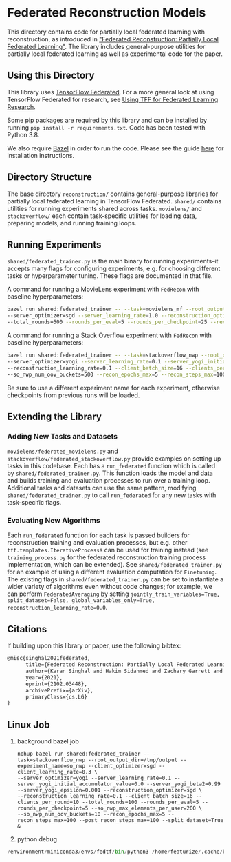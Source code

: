 # Federated Reconstruction Models

This directory contains code for partially local federated learning with
reconstruction, as introduced in
["Federated Reconstruction: Partially Local Federated Learning"](https://arxiv.org/abs/2102.03448).
The library includes general-purpose utilities for partially local federated
learning as well as experimental code for the paper.

## Using this Directory

This library uses [TensorFlow Federated](https://www.tensorflow.org/federated).
For a more general look at using TensorFlow Federated for research, see
[Using TFF for Federated Learning Research](https://www.tensorflow.org/federated/tff_for_research).

Some pip packages are required by this library and can be installed by running
`pip install -r requirements.txt`. Code has been tested with Python 3.8.

We also require [Bazel](https://www.bazel.build/) in order to run the code.
Please see the guide
[here](https://docs.bazel.build/versions/master/install.html) for installation
instructions.

## Directory Structure

The base directory `reconstruction/` contains general-purpose libraries for
partially local federated learning in TensorFlow Federated. `shared/` contains
utilities for running experiments shared across tasks. `movielens/` and
`stackoverflow/` each contain task-specific utilities for loading data,
preparing models, and running training loops.

## Running Experiments

`shared/federated_trainer.py` is the main binary for running experiments–it
accepts many flags for configuring experiments, e.g. for choosing different
tasks or hyperparameter tuning. These flags are documented in that file.

A command for running a MovieLens experiment with `FedRecon` with baseline
hyperparameters:

```bash
bazel run shared:federated_trainer -- --task=movielens_mf --root_output_dir=/tmp/output --experiment_name=ml_mf --client_optimizer=sgd --client_learning_rate=0.5 \
--server_optimizer=sgd --server_learning_rate=1.0 --reconstruction_optimizer=sgd --reconstruction_learning_rate=0.1 --client_batch_size=5 --clients_per_round=100 \
--total_rounds=500 --rounds_per_eval=5 --rounds_per_checkpoint=25 --recon_epochs_max=5 --recon_steps_max=50 --post_recon_steps_max=50 --split_dataset=True
```

A command for running a Stack Overflow experiment with `FedRecon` with baseline
hyperparameters:

```bash
bazel run shared:federated_trainer -- --task=stackoverflow_nwp --root_output_dir=/tmp/output --experiment_name=so_nwp --client_optimizer=sgd --client_learning_rate=0.3 \
--server_optimizer=yogi --server_learning_rate=0.1 --server_yogi_initial_accumulator_value=0.0 --server_yogi_beta2=0.99 --server_yogi_epsilon=0.001 --reconstruction_optimizer=sgd \
--reconstruction_learning_rate=0.1 --client_batch_size=16 --clients_per_round=200 --total_rounds=2500 --rounds_per_eval=10 --rounds_per_checkpoint=50 --so_nwp_max_elements_per_user=1024 \
--so_nwp_num_oov_buckets=500 --recon_epochs_max=5 --recon_steps_max=100 --post_recon_steps_max=100 --split_dataset=True
```

Be sure to use a different experiment name for each experiment, otherwise
checkpoints from previous runs will be loaded.

## Extending the Library

### Adding New Tasks and Datasets

`movielens/federated_movielens.py` and
`stackoverflow/federated_stackoverflow.py` provide examples on setting up tasks
in this codebase. Each has a `run_federated` function which is called by
`shared/federated_trainer.py`. This function loads the model and data and builds
training and evaluation processes to run over a training loop. Additional tasks
and datasets can use the same pattern, modifying `shared/federated_trainer.py`
to call `run_federated` for any new tasks with task-specific flags.

### Evaluating New Algorithms

Each `run_federated` function for each task is passed builders for
reconstruction training and evaluation processes, but e.g. other
`tff.templates.IterativeProcess`s can be used for training instead (see
`training_process.py` for the federated reconstruction training process
implementation, which can be extended). See `shared/federated_trainer.py` for an
example of using a different evaluation computation for `Finetuning`. The
existing flags in `shared/federated_trainer.py` can be set to instantiate a
wider variety of algorithms even without code changes; for example, we can
perform `FederatedAveraging` by setting `jointly_train_variables=True,
split_dataset=False, global_variables_only=True,
reconstruction_learning_rate=0.0`.

## Citations

If building upon this library or paper, use the following bibtex:

```latex
@misc{singhal2021federated,
      title={Federated Reconstruction: Partially Local Federated Learning},
      author={Karan Singhal and Hakim Sidahmed and Zachary Garrett and Shanshan Wu and Keith Rush and Sushant Prakash},
      year={2021},
      eprint={2102.03448},
      archivePrefix={arXiv},
      primaryClass={cs.LG}
}
```


## Linux Job
1. background bazel job

   ```shell
   nohup bazel run shared:federated_trainer -- --task=stackoverflow_nwp --root_output_dir=/tmp/output --experiment_name=so_nwp --client_optimizer=sgd --client_learning_rate=0.3 \
   --server_optimizer=yogi --server_learning_rate=0.1 --server_yogi_initial_accumulator_value=0.0 --server_yogi_beta2=0.99 --server_yogi_epsilon=0.001 --reconstruction_optimizer=sgd \
   --reconstruction_learning_rate=0.1 --client_batch_size=16 --clients_per_round=10 --total_rounds=100 --rounds_per_eval=5 --rounds_per_checkpoint=5 --so_nwp_max_elements_per_user=200 \
   --so_nwp_num_oov_buckets=10 --recon_epochs_max=5 --recon_steps_max=100 --post_recon_steps_max=100 --split_dataset=True &
   ```

   

2. python debug 

```python
/environment/miniconda3/envs/fedtf/bin/python3 /home/featurize/.cache/bazel/_bazel_featurize/306d526753e42568a7e82342ec7e0d5f/execroot/org_federated_research/bazel-out/k8-opt/bin/reconstruction/shared/federated_trainer.runfiles/org_federated_research/reconstruction/shared/federated_trainer.py --task=stackoverflow_nwp --root_output_dir=/tmp/output --experiment_name=so_nwp --client_optimizer=sgd --client_learning_rate=0.3 --server_optimizer=yogi --server_learning_rate=0.1 --server_yogi_initial_accumulator_value=0.0 --server_yogi_beta2=0.99 --server_yogi_epsilon=0.001 --reconstruction_optimizer=sgd --reconstruction_learning_rate=0.1 --client_batch_size=16 --clients_per_round=10 --total_rounds=100 --rounds_per_eval=5 --rounds_per_checkpoint=5 --so_nwp_max_elements_per_user=200 --so_nwp_num_oov_buckets=10 --recon_epochs_max=5 --recon_steps_max=100 --post_recon_steps_max=100 --split_dataset=True
```

